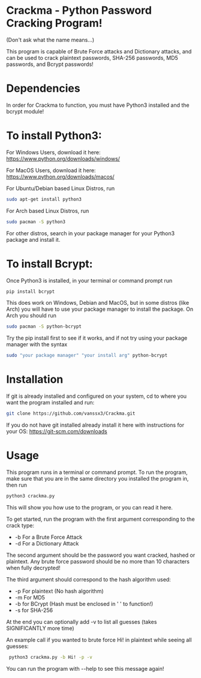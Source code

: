 # Crackma - Python Password Cracking Program!
(Don't ask what the name means...)

This program is capable of Brute Force attacks and Dictionary attacks, and can be used to crack plaintext passwords, 
SHA-256 passwords, MD5 passwords, and Bcrypt passwords!

# Dependencies
In order for Crackma to function, you must have Python3 installed and the bcrypt module!

# To install Python3:

For Windows Users, download it here: https://www.python.org/downloads/windows/

For MacOS Users, download it here: https://www.python.org/downloads/macos/

For Ubuntu/Debian based Linux Distros, run
```sh
sudo apt-get install python3
```

For Arch based Linux Distros, run
```sh
sudo pacman -S python3
```

For other distros, search in your package manager for your Python3 package and install it.

# To install Bcrypt:

Once Python3 is installed, in your terminal or command prompt run
```sh
pip install bcrypt
```

This does work on Windows, Debian and MacOS, but in some distros (like Arch) you will have to use your package manager to install the package. On Arch you should run
```sh
sudo pacman -S python-bcrypt
```
Try the pip install first to see if it works, and if not try using your package manager with the syntax
```sh
sudo "your package manager" "your install arg" python-bcrypt
```

# Installation
If git is already installed and configured on your system, cd to where you want the program installed and run:
```sh
git clone https://github.com/vanssx3/Crackma.git
```

If you do not have git installed already install it here with instructions for your OS: https://git-scm.com/downloads

# Usage
This program runs in a terminal or command prompt. To run the program, make sure that you are in the same directory you installed the program in, then run 
```sh
python3 crackma.py
```
This will show you how use to the program, or you can read it here.

To get started, run the program with the first argument corresponding to the crack type:
* -b For a Brute Force Attack
* -d For a Dictionary Attack

The second argument should be the password you want cracked, hashed or plaintext. Any brute force password should be no more than 10 characters when fully decrypted!

The third argument should correspond to the hash algorithm used:
* -p For plaintext (No hash algorithm)
* -m For MD5
* -b for BCrypt (Hash must be enclosed in ' ' to function!)
* -s for SHA-256

At the end you can optionally add -v to list all guesses (takes SIGNIFICANTLY more time)

An example call if you wanted to brute force Hi! in plaintext while seeing all guesses:
```sh
 python3 crackma.py -b Hi! -p -v
```
You can run the program with --help to see this message again!

